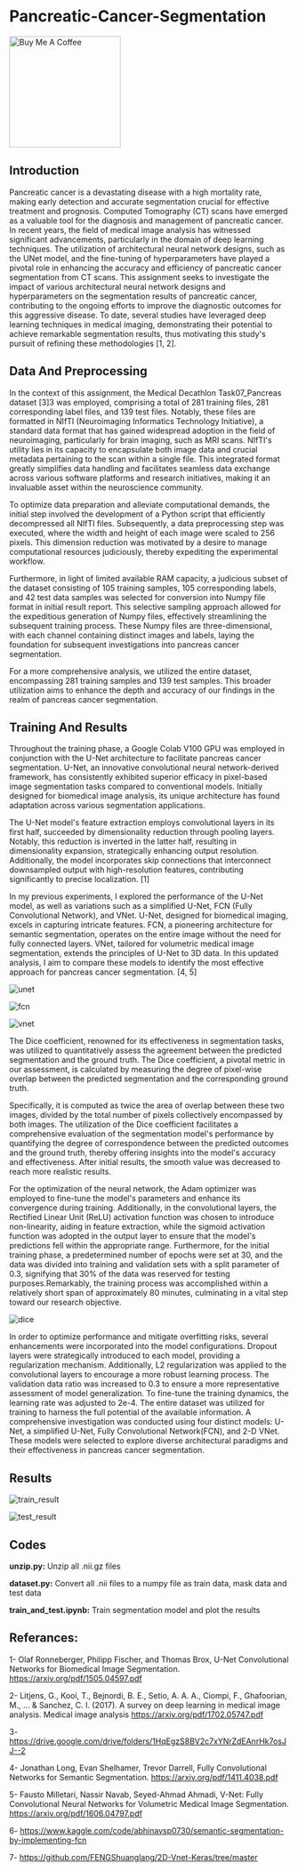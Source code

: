 # Pancreatic-Cancer-Segmentation

<p align="left">
  <a href="https://www.buymeacoffee.com/kursatkomurcu">
    <img
      src="https://cdn.buymeacoffee.com/buttons/v2/default-yellow.png"
      alt="Buy Me A Coffee"
      width="200"
    />
  </a>
</p>

## Introduction

Pancreatic cancer is a devastating disease with a high mortality rate, making early detection and
accurate segmentation crucial for effective treatment and prognosis. Computed Tomography (CT)
scans have emerged as a valuable tool for the diagnosis and management of pancreatic cancer. In
recent years, the field of medical image analysis has witnessed significant advancements,
particularly in the domain of deep learning techniques. The utilization of architectural neural
network designs, such as the UNet model, and the fine-tuning of hyperparameters have played a
pivotal role in enhancing the accuracy and efficiency of pancreatic cancer segmentation from CT
scans. This assignment seeks to investigate the impact of various architectural neural network
designs and hyperparameters on the segmentation results of pancreatic cancer, contributing to the
ongoing efforts to improve the diagnostic outcomes for this aggressive disease. To date, several
studies have leveraged deep learning techniques in medical imaging, demonstrating their potential
to achieve remarkable segmentation results, thus motivating this study's pursuit of refining these
methodologies [1, 2].

## Data And Preprocessing

In the context of this assignment, the Medical Decathlon Task07_Pancreas dataset [3]3 was
employed, comprising a total of 281 training files, 281 corresponding label files, and 139 test files.
Notably, these files are formatted in NIfTI (Neuroimaging Informatics Technology Initiative), a
standard data format that has gained widespread adoption in the field of neuroimaging, particularly
for brain imaging, such as MRI scans. NIfTI's utility lies in its capacity to encapsulate both image
data and crucial metadata pertaining to the scan within a single file. This integrated format greatly
simplifies data handling and facilitates seamless data exchange across various software platforms
and research initiatives, making it an invaluable asset within the neuroscience community.

To optimize data preparation and alleviate computational demands, the initial step involved the
development of a Python script that efficiently decompressed all NIfTI files. Subsequently, a data
preprocessing step was executed, where the width and height of each image were scaled to 256
pixels. This dimension reduction was motivated by a desire to manage computational resources
judiciously, thereby expediting the experimental workflow.

Furthermore, in light of limited available RAM capacity, a judicious subset of the dataset consisting
of 105 training samples, 105 corresponding labels, and 42 test data samples was selected for
conversion into Numpy file format in initial result report. This selective sampling approach allowed
for the expeditious generation of Numpy files, effectively streamlining the subsequent training
process. These Numpy files are three-dimensional, with each channel containing distinct images
and labels, laying the foundation for subsequent investigations into pancreas cancer segmentation. 

For a more comprehensive analysis, we utilized the entire dataset, encompassing 281 training
samples and 139 test samples. This broader utilization aims to enhance the depth and accuracy of
our findings in the realm of pancreas cancer segmentation.

## Training And Results

Throughout the training phase, a Google Colab V100 GPU was employed in conjunction with the
U-Net architecture to facilitate pancreas cancer segmentation. U-Net, an innovative convolutional
neural network-derived framework, has consistently exhibited superior efficacy in pixel-based
image segmentation tasks compared to conventional models. Initially designed for biomedical
image analysis, its unique architecture has found adaptation across various segmentation
applications.

The U-Net model's feature extraction employs convolutional layers in its first half, succeeded by
dimensionality reduction through pooling layers. Notably, this reduction is inverted in the latter
half, resulting in dimensionality expansion, strategically enhancing output resolution. Additionally,
the model incorporates skip connections that interconnect downsampled output with high-resolution
features, contributing significantly to precise localization. [1]

In my previous experiments, I explored the performance of the U-Net model, as well as variations
such as a simplified U-Net, FCN (Fully Convolutional Network), and VNet. U-Net, designed for
biomedical imaging, excels in capturing intricate features. FCN, a pioneering architecture for
semantic segmentation, operates on the entire image without the need for fully connected layers.
VNet, tailored for volumetric medical image segmentation, extends the principles of U-Net to 3D
data. In this updated analysis, I aim to compare these models to identify the most effective approach
for pancreas cancer segmentation. [4, 5]

![unet](https://github.com/kursatkomurcu/Pancreatic-Cancer-Segmentation/blob/main/unet.png)

![fcn](https://github.com/kursatkomurcu/Pancreatic-Cancer-Segmentation/blob/main/fcn.png)

![vnet](https://github.com/kursatkomurcu/Pancreatic-Cancer-Segmentation/blob/main/vnet.png)


The Dice coefficient, renowned for its effectiveness in segmentation tasks, was utilized
to quantitatively assess the agreement between the predicted segmentation and the ground truth.
The Dice coefficient, a pivotal metric in our assessment, is calculated by measuring the degree of
pixel-wise overlap between the predicted segmentation and the corresponding ground truth.

Specifically, it is computed as twice the area of overlap between these two images, divided by the
total number of pixels collectively encompassed by both images. The utilization of the Dice
coefficient facilitates a comprehensive evaluation of the segmentation model's performance by
quantifying the degree of correspondence between the predicted outcomes and the ground truth,
thereby offering insights into the model's accuracy and effectiveness. After initial results, the
smooth value was decreased to reach more realistic results.

For the optimization of the neural network, the Adam optimizer was employed to fine-tune the
model's parameters and enhance its convergence during training. Additionally, in the convolutional
layers, the Rectified Linear Unit (ReLU) activation function was chosen to introduce non-linearity,
aiding in feature extraction, while the sigmoid activation function was adopted in the output layer to
ensure that the model's predictions fell within the appropriate range. Furthermore, for the initial
training phase, a predetermined number of epochs were set at 30, and the data was divided into
training and validation sets with a split parameter of 0.3, signifying that 30% of the data was
reserved for testing purposes.Remarkably, the training process was accomplished within a relatively
short span of approximately 80 minutes, culminating in a vital step toward our research objective.

![dice](https://github.com/kursatkomurcu/Pancreatic-Cancer-Segmentation/blob/main/dice.png)

In order to optimize performance and mitigate overfitting risks, several enhancements were
incorporated into the model configurations. Dropout layers were strategically introduced to each
model, providing a regularization mechanism. Additionally, L2 regularization was applied to the
convolutional layers to encourage a more robust learning process. The validation data ratio was
increased to 0.3 to ensure a more representative assessment of model generalization. To fine-tune
the training dynamics, the learning rate was adjusted to 2e-4. The entire dataset was utilized for
training to harness the full potential of the available information. A comprehensive investigation
was conducted using four distinct models: U-Net, a simplified U-Net, Fully Convolutional Network(FCN), and 2-D VNet. These models were selected to explore diverse architectural paradigms and
their effectiveness in pancreas cancer segmentation.

## Results

![train_result](https://github.com/kursatkomurcu/Pancreatic-Cancer-Segmentation/blob/main/train_result.png)

![test_result](https://github.com/kursatkomurcu/Pancreatic-Cancer-Segmentation/blob/main/test_result.png)

## Codes

**unzip.py:** Unzip all .nii.gz files

**dataset.py:** Convert all .nii files to a numpy file as train data, mask data and test data

**train_and_test.ipynb:** Train segmentation model and plot the results

## Referances:

1- Olaf Ronneberger, Philipp Fischer, and Thomas Brox, U-Net Convolutional Networks for
Biomedical Image Segmentation. https://arxiv.org/pdf/1505.04597.pdf

2- Litjens, G., Kooi, T., Bejnordi, B. E., Setio, A. A. A., Ciompi, F., Ghafoorian, M., ... & Sanchez,
C. I. (2017). A survey on deep learning in medical image analysis. Medical image analysis
https://arxiv.org/pdf/1702.05747.pdf

3- https://drive.google.com/drive/folders/1HqEgzS8BV2c7xYNrZdEAnrHk7osJJ--2

4- Jonathan Long, Evan Shelhamer, Trevor Darrell, Fully Convolutional Networks for Semantic
Segmentation. https://arxiv.org/pdf/1411.4038.pdf

5- Fausto Milletari, Nassir Navab, Seyed-Ahmad Ahmadi, V-Net: Fully Convolutional Neural Networks for
Volumetric Medical Image Segmentation. https://arxiv.org/pdf/1606.04797.pdf

6- https://www.kaggle.com/code/abhinavsp0730/semantic-segmentation-by-implementing-fcn

7- https://github.com/FENGShuanglang/2D-Vnet-Keras/tree/master
